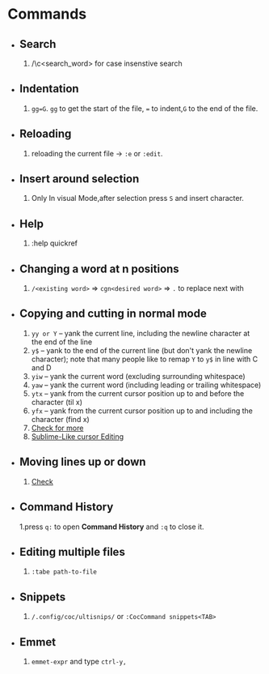 # Commands

- ## Search

  1. /\c<search_word> for case insenstive search

- ## Indentation

  1. `gg=G`. `gg` to get the start of the file, `=` to indent,`G` to the end of the file.

- ## Reloading

  1. reloading the current file -> `:e` or `:edit`.

- ## Insert around selection

  1. Only In visual Mode,after selection press `S` and insert character.

- ## Help

  1. :help quickref

- ## Changing a word at n positions

  1. `/<existing word>` => `cgn<desired word>` => `.` to replace next <existing word> with <desired word>

- ## Copying and cutting in normal mode

  1. `yy or Y` – yank the current line, including the newline character at the end of the line
  2. `y$` – yank to the end of the current line (but don't yank the newline character); note that many people like to remap `Y` to `y$` in line with C and D
  3. `yiw` – yank the current word (excluding surrounding whitespace)
  4. `yaw` – yank the current word (including leading or trailing whitespace)
  5. `ytx` – yank from the current cursor position up to and before the character (til x)
  6. `yfx` – yank from the current cursor position up to and including the character (find x)
  7. [Check for more](https://vim.fandom.com/wiki/Copy,_cut_and_paste)
  8. [ Sublime-Like cursor Editing ](https://stackoverflow.com/questions/11784408/vim-multiline-editing-like-in-sublimetext)

- ## Moving lines up or down

  1. [Check](https://vim.fandom.com/wiki/Moving_lines_up_or_down#:~:text=In%20normal%20mode%20or%20in,to%20move%20the%20block%20up.)

- ## Command History

  1.press `q:` to open **Command History** and `:q` to close it.

- ## Editing multiple files

  1. `:tabe path-to-file`

- ## Snippets

  1. `/.config/coc/ultisnips/` or `:CocCommand snippets<TAB>`

- ## Emmet

  1. `emmet-expr` and type `ctrl-y,`
